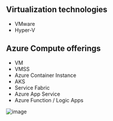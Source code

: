 

## Virtualization technologies
- VMware
- Hyper-V


## Azure Compute offerings
- VM
- VMSS
- Azure Container Instance
- AKS
- Service Fabric
- Azure App Service
- Azure Function / Logic Apps
	
![image](https://user-images.githubusercontent.com/28542935/89816832-3ba9c780-db15-11ea-8c6f-643eb1a4186e.png)


			
